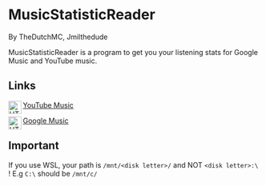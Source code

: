 # MusicStatisticReader
By TheDutchMC, Jmilthedude

MusicStatisticReader is a program to get you your listening stats for Google Music and YouTube music.

## Links
[<img align="left" alt="HTML5" width="26px" src="https://raw.githubusercontent.com/TheDutchMC/MusicStatisticReader/master/icons/yt.svg" /> YouTube Music](https://github.com/TheDutchMC/MusicStatisticReader/tree/ytmusic)

[<img align="left" alt="HTML5" width="26px" src="https://raw.githubusercontent.com/TheDutchMC/MusicStatisticReader/master/icons/gm.svg" /> Google Music](https://github.com/TheDutchMC/MusicStatisticReader/tree/gmusic)

## Important
If you use WSL, your path is ``/mnt/<disk letter>/`` and NOT ``<disk letter>:\`` !
E.g ``C:\`` should be ``/mnt/c/``
